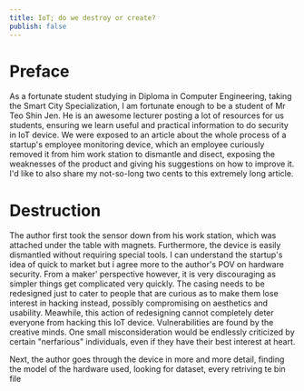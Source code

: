 ```yaml
---
title: IoT; do we destroy or create?
publish: false
---
```


# Preface
As a fortunate student studying in Diploma in Computer Engineering, taking the Smart City Specialization, I am fortunate enough to be a student of Mr Teo Shin Jen. He is an awesome lecturer posting a lot of resources for us students, ensuring we learn useful and practical information to do security in IoT device. We were exposed to an article about the whole process of a startup's employee monitoring device, which an employee curiously removed it from him work station to dismantle and disect, exposing the weaknesses of the product and giving his suggestions on how to improve it. I'd like to also share my not-so-long two cents to this extremely long article.

# Destruction
The author first took the sensor down from his work station, which was attached under the table with magnets. Furthermore, the device is easily dismantled without requiring special tools. I can understand the startup's idea of quick to market but i agree more to the author's POV on hardware security. From a maker' perspective however, it is very discouraging as simpler things get complicated very quickly. The casing needs to be redesigned just to cater to people that are curious as to make them lose interest in hacking instead, possibly compromising on aesthetics and usability. Meawhile, this action of redesigning cannot completely deter everyone from hacking this IoT device. Vulnerabilities are found by the creative minds. One small misconsideration would be endlessly criticized by certain "nerfarious" individuals, even if they have their best interest at heart.

Next, the author goes through the device in more and more detail, finding the model of the hardware used, looking for dataset, every retriving te bin file